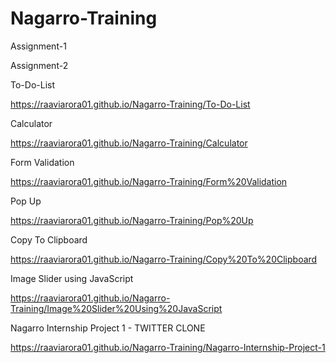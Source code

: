 # Nagarro-Training
Assignment-1

Assignment-2

To-Do-List 

https://raaviarora01.github.io/Nagarro-Training/To-Do-List

Calculator

https://raaviarora01.github.io/Nagarro-Training/Calculator

Form Validation

https://raaviarora01.github.io/Nagarro-Training/Form%20Validation

Pop Up

https://raaviarora01.github.io/Nagarro-Training/Pop%20Up

Copy To Clipboard

https://raaviarora01.github.io/Nagarro-Training/Copy%20To%20Clipboard

Image Slider using JavaScript

https://raaviarora01.github.io/Nagarro-Training/Image%20Slider%20Using%20JavaScript

Nagarro Internship Project 1 - TWITTER CLONE

https://raaviarora01.github.io/Nagarro-Training/Nagarro-Internship-Project-1
